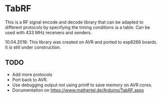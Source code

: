 # TabRF

This is a RF signal encode and decode library that can be adapted to different protocols by specifying the timing conditions ia a table. Can be used with 433 MHz receivers and senders.

10.04.2018: This library was created on AVR and ported to esp8266 boards. It is still under construction.

## TODO

* Add more protocols
* Port back to AVR.
* Use debugging output not using printf to save memory on AVR cores.
* Documentation on <https://www.mathertel.de/Arduino/TabRF.aspx>
